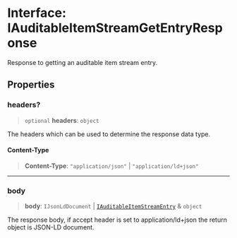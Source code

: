 # Interface: IAuditableItemStreamGetEntryResponse

Response to getting an auditable item stream entry.

## Properties

### headers?

> `optional` **headers**: `object`

The headers which can be used to determine the response data type.

#### Content-Type

> **Content-Type**: `"application/json"` \| `"application/ld+json"`

***

### body

> **body**: `IJsonLdDocument` \| [`IAuditableItemStreamEntry`](IAuditableItemStreamEntry.md) & `object`

The response body, if accept header is set to application/ld+json the return object is JSON-LD document.
